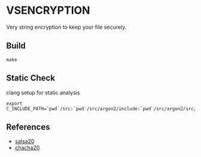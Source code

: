 VSENCRYPTION
============

Very string encryption to keep your file securely.

## Build

    make

## Static Check

clang setup for static analysis

    export C_INCLUDE_PATH=`pwd`/src:`pwd`/src/argon2/include:`pwd`/src/argon2/src/blake2

## References

* [salsa20](https://cr.yp.to/salsa20.html)
* [chacha20](https://cr.yp.to/chacha.html)
